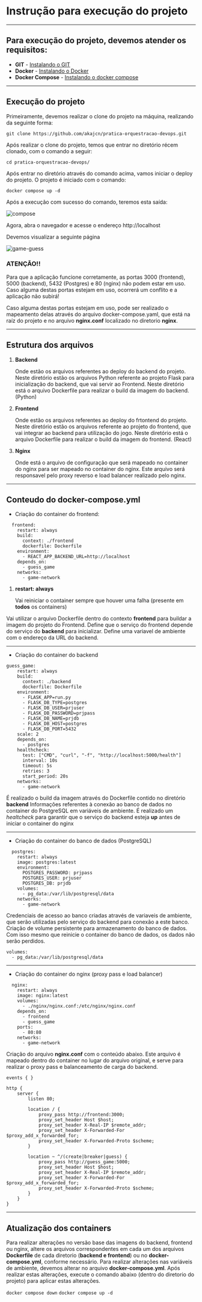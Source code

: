 # Instrução para execução do projeto

---

## Para execução do projeto, devemos atender os requisitos:

- **GIT** - [Instalando o GIT](https://git-scm.com/book/pt-br/v2/Come%C3%A7ando-Instalando-o-Git)
- **Docker** - [Instalando o Docker](https://docs.docker.com/engine/install/)
- **Docker Compose** - [Instalando o docker compose](https://docs.docker.com/compose/install/linux/)

---

## Execução do projeto

Primeiramente, devemos realizar o clone do projeto na máquina, realizando da seguinte forma:

```
git clone https://github.com/akajcn/pratica-orquestracao-devops.git
``` 

Após realizar o clone do projeto, temos que entrar no diretório récem clonado, com o comando a seguir:

```
cd pratica-orquestracao-devops/
```

Após entrar no diretório através do comando acima, vamos iniciar o deploy do projeto. O projeto é iniciado com o comando:

```
docker compose up -d
```

Após a execução com sucesso do comando, teremos esta saída:

![compose](imagens/compose.png)

Agora, abra o navegador e acesse o endereço http://localhost

Devemos visualizar a seguinte página

![game-guess](imagens/pagina-gameguess.png)

### ATENÇÃO!!

Para que a aplicação funcione corretamente, as portas 3000 (frontend), 5000 (backend), 5432 (Postgres) e 80 (nginx) não podem estar em uso. Caso alguma destas portas estejam em uso, ocorrerá um conflito e a aplicação não subirá!

Caso alguma destas portas estejam em uso, pode ser realizado o mapeamento delas através do arquivo docker-compose.yaml, que está na raíz do projeto e no arquivo **nginx.conf** localizado no diretorio **nginx**.

---

## Estrutura dos arquivos

1. **Backend**

    Onde estão os arquivos referentes ao deploy do backend do projeto. Neste diretório estão os arquivos Python referente ao projeto Flask para inicialização do backend, que vai servir ao Frontend. Neste diretório está o arquivo Dockerfile para realizar o build da imagem do backend. (Python)

2. **Frontend**

    Onde estão os arquivos referentes ao deploy do frtontend do projeto. Neste diretório estão os arquivos referente ao projeto do frontend, que vai integrar ao backend para utilização do jogo. Neste diretório está o arquivo Dockerfile para realizar o build da imagem do frontend. (React)

3. **Nginx**
   
   Onde está o arquivo de configuração que será mapeado no container do nginx para ser mapeado no container do nginx. Este arquivo será responsavel pelo proxy reverso e load balancer realizado pelo nginx.

---

## Conteudo do docker-compose.yml

- Criação do container do frontend: 

```
  frontend:
    restart: always
    build:
      context: ./frontend
      dockerfile: Dockerfile
    environment:
      - REACT_APP_BACKEND_URL=http://localhost
    depends_on:
      - guess_game
    networks:
      - game-network
```
1. **restart: always**

    Vai reiniciar o container sempre que houver uma falha (presente em **todos** os containers)

Vai utilizar o arquivo Dockerfile dentro do contexto **frontend** para buildar a imagem do projeto do Frontend. 
Define que o serviço do frontend depende do serviço do **backend** para inicializar.
Define uma variavel de ambiente com o endereço da URL do backend.

---

- Criação do container do backend

```
guess_game:
    restart: always
    build: 
      context: ./backend
      dockerfile: Dockerfile
    environment:
      - FLASK_APP=run.py
      - FLASK_DB_TYPE=postgres
      - FLASK_DB_USER=prjuser
      - FLASK_DB_PASSWORD=prjpass
      - FLASK_DB_NAME=prjdb
      - FLASK_DB_HOST=postgres
      - FLASK_DB_PORT=5432
    scale: 2
    depends_on:
      - postgres
    healthcheck:
      test: ["CMD", "curl", "-f", "http://localhost:5000/health"]
      interval: 10s
      timeout: 5s
      retries: 3
      start_period: 20s
    networks:
      - game-network
``` 
É realizado o build da imagem através do Dockerfile contido no diretório **backend** 
Informações referentes à conexão ao banco de dados no container do PostgreSQL em variáveis de ambiente.
É realizado um *healtcheck* para garantir que o serviço do backend esteja **up** antes de iniciar o container do nginx

---
- Criação do container do banco de dados (PostgreSQL)
  
```
  postgres:
    restart: always
    image: postgres:latest
    environment:
      POSTGRES_PASSWORD: prjpass
      POSTGRES_USER: prjuser
      POSTGRES_DB: prjdb
    volumes:
      - pg_data:/var/lib/postgresql/data
    networks:
      - game-network
```

Credenciais de acesso ao banco criadas através de variaveis de ambiente, que serão utilizadas pelo serviço do backend para conexão a este banco.
Criação de volume persistente para armazenamento do banco de dados. Com isso mesmo que reinicie o container do banco de dados, os dados não serão perdidos.

    volumes:
      - pg_data:/var/lib/postgresql/data

---
- Criação do container do nginx (proxy pass e load balancer)
  
```
  nginx:
    restart: always
    image: nginx:latest
    volumes:
      - ./nginx/nginx.conf:/etc/nginx/nginx.conf
    depends_on:
      - frontend
      - guess_game
    ports:
      - 80:80
    networks:
      - game-network
```

Criação do arquivo **nginx.conf** com o conteúdo abaixo. Este arquivo é mapeado dentro do container no lugar do arquivo original, e serve para realizar o proxy pass e balanceamento de carga do backend.

```
events { }

http {
    server {
        listen 80;

        location / {
            proxy_pass http://frontend:3000;
            proxy_set_header Host $host;
            proxy_set_header X-Real-IP $remote_addr;
            proxy_set_header X-Forwarded-For $proxy_add_x_forwarded_for;
            proxy_set_header X-Forwarded-Proto $scheme;
        }

        location ~ ^/(create|breaker|guess) {
            proxy_pass http://guess_game:5000;
            proxy_set_header Host $host;
            proxy_set_header X-Real-IP $remote_addr;
            proxy_set_header X-Forwarded-For $proxy_add_x_forwarded_for;
            proxy_set_header X-Forwarded-Proto $scheme;
        }
    }
}
```

---

## Atualização dos containers

Para realizar alterações no versão base das imagens do backend, frontend ou nginx, altere os arquivos correspondentes em cada um dos arquivos **Dockerfile** de cada diretorio (**backend e frontend**) ou no **docker-compose.yml**, conforme necessário. Para realizar alterações nas variáveis de ambiente, devemos alterar no arquivo **docker-compose.yml**. Após realizar estas alterações, execute o comando abaixo (dentro do diretorio do projeto) para aplicar estas alterações.

```docker compose down```
```docker compose up -d```